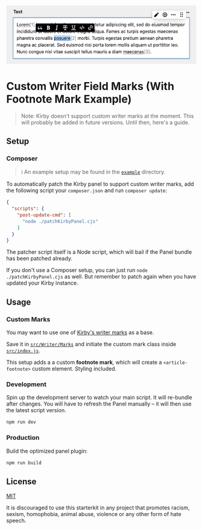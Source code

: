 ![Footnote mark for the writer field](./writer-field-footnote.png)

# Custom Writer Field Marks (With Footnote Mark Example)

> Note: Kirby doesn't support custom writer marks at the moment. This will probably be added in future versions. Until then, here's a guide.

## Setup

### Composer

> ℹ️ An example setup may be found in the [`example`](../example) directory.

To automatically patch the Kirby panel to support custom writer marks, add the following script your `composer.json` and run `composer update`:

```json
{
  "scripts": {
    "post-update-cmd": [
      "node ./patchKirbyPanel.cjs"
    ]
  }
}
```

The patcher script itself is a Node script, which will bail if the Panel bundle has been patched already.

If you don't use a Composer setup, you can just run `node ./patchKirbyPanel.cjs` as well. But remember to patch again when you have updated your Kirby instance.

## Usage

### Custom Marks

You may want to use one of [Kirby's writer marks](https://github.com/getkirby/kirby/tree/master/panel/src/components/Writer/Marks) as a base. 

Save it in [`src/Writer/Marks`](../src/Writer/Marks) and initiate the custom mark class inside [`src/index.js`](../src/index.js).

This setup adds a a custom **footnote mark**, which will create a `<article-footnote>` custom element. Styling included.

### Development

Spin up the development server to watch your main script. It will re-bundle after changes. You will have to refresh the Panel manually – it will then use the latest script version.

```bash
npm run dev
```

### Production

Build the optimized panel plugin:

```bash
npm run build
```

## License

[MIT](https://opensource.org/licenses/MIT)

It is discouraged to use this starterkit in any project that promotes racism, sexism, homophobia, animal abuse, violence or any other form of hate speech.

